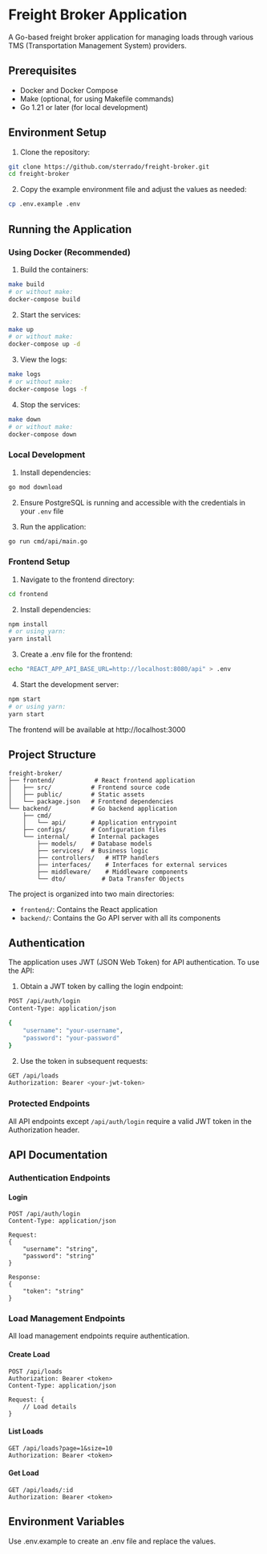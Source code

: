 # Freight Broker Application

A Go-based freight broker application for managing loads through various TMS (Transportation Management System) providers.

## Prerequisites

- Docker and Docker Compose
- Make (optional, for using Makefile commands)
- Go 1.21 or later (for local development)

## Environment Setup

1. Clone the repository:
```bash
git clone https://github.com/sterrado/freight-broker.git
cd freight-broker
```

2. Copy the example environment file and adjust the values as needed:
```bash
cp .env.example .env
```

## Running the Application

### Using Docker (Recommended)

1. Build the containers:
```bash
make build
# or without make:
docker-compose build
```

2. Start the services:
```bash
make up
# or without make:
docker-compose up -d
```

3. View the logs:
```bash
make logs
# or without make:
docker-compose logs -f
```

4. Stop the services:
```bash
make down
# or without make:
docker-compose down
```

### Local Development

1. Install dependencies:
```bash
go mod download
```

2. Ensure PostgreSQL is running and accessible with the credentials in your `.env` file

3. Run the application:
```bash
go run cmd/api/main.go
```

### Frontend Setup

1. Navigate to the frontend directory:
```bash
cd frontend
```

2. Install dependencies:
```bash
npm install
# or using yarn:
yarn install
```

3. Create a .env file for the frontend:
```bash
echo "REACT_APP_API_BASE_URL=http://localhost:8080/api" > .env
```

4. Start the development server:
```bash
npm start
# or using yarn:
yarn start
```

The frontend will be available at http://localhost:3000

## Project Structure

```
freight-broker/
├── frontend/           # React frontend application
│   ├── src/           # Frontend source code
│   ├── public/        # Static assets
│   └── package.json   # Frontend dependencies
└── backend/           # Go backend application
    ├── cmd/
    │   └── api/       # Application entrypoint
    ├── configs/       # Configuration files
    └── internal/      # Internal packages
        ├── models/    # Database models
        ├── services/  # Business logic
        ├── controllers/   # HTTP handlers
        ├── interfaces/    # Interfaces for external services
        ├── middleware/    # Middleware components
        └── dto/          # Data Transfer Objects
```

The project is organized into two main directories:
- `frontend/`: Contains the React application
- `backend/`: Contains the Go API server with all its components

## Authentication

The application uses JWT (JSON Web Token) for API authentication. To use the API:

1. Obtain a JWT token by calling the login endpoint:
```bash
POST /api/auth/login
Content-Type: application/json

{
    "username": "your-username",
    "password": "your-password"
}
```

2. Use the token in subsequent requests:
```bash
GET /api/loads
Authorization: Bearer <your-jwt-token>
```

### Protected Endpoints
All API endpoints except `/api/auth/login` require a valid JWT token in the Authorization header.

## API Documentation

### Authentication Endpoints

#### Login
```
POST /api/auth/login
Content-Type: application/json

Request:
{
    "username": "string",
    "password": "string"
}

Response:
{
    "token": "string"
}
```

### Load Management Endpoints

All load management endpoints require authentication.

#### Create Load
```
POST /api/loads
Authorization: Bearer <token>
Content-Type: application/json

Request: {
    // Load details
}
```

#### List Loads
```
GET /api/loads?page=1&size=10
Authorization: Bearer <token>
```

#### Get Load
```
GET /api/loads/:id
Authorization: Bearer <token>
```

## Environment Variables

Use .env.example to create an .env file and replace the values.
